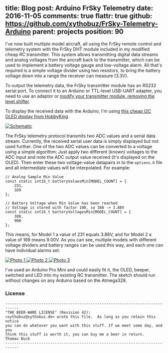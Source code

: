 title: Blog
post: Arduino FrSky Telemetry
date: 2016-11-05
comments: true
flattr: true
github: https://github.com/xythobuz/FrSky-Telemetry-Arduino
parent: projects
position: 90
---

I've now built multiple model aircraft, all using the FrSky remote control and telemetry system with the FrSky DHT module included in my modified cheap RC transmitter. This system allows transmitting digital data streams and analog voltages from the aircraft back to the transmitter, which can be used to implement a battery voltage gauge and low-voltage alarm. All that's required is a simple voltage divider using two resistors, to bring the battery voltage down into a range the receiver can measure (3.3V).

To output the telemetry data, the FrSky transmitter module has an RS232 serial port. To connect it to an Arduino or TTL-level USB-UART adapter, you need to use an adaptor or [modify your transmitter module, removing the level shifter](http://majek.mamy.to/en/frsky-dht-ttl-mod/).

To display the received data with the Arduino, I'm using [this cheap I2C OLED display from HobbyKing](https://www.hobbyking.com/en_us/multiwii-oled-display-module-i2c-128x64-dot-mwc.html).

<div class="lightgallery">
    <a href="https://i.imgur.com/4W3O9zr.png">
        <img src="https://i.imgur.com/pa8UJW8.png" alt="Schematic">
    </a>
</div>

The FrSky telemetry protocol transmits two ADC values and a serial data stream. Currently, the received serial user data is simply displayed but not used further. One of the two ADC values can be converted to a voltage using a simple algorithm: Just apply two different (known) voltages to the ADC input and note the ADC output value received (it's displayed on the OLED). Then enter these two voltage-value datapairs in to the `options.h` file and all intermediate values will be interpolated. For example:

    // Analog Sample Min Value
    const static int16_t batteryValuesMin[MODEL_COUNT] = {
        231,
        169
    };
    
    // Battery Voltage when Min Value has been reached
    // Voltage is stored with factor 100, so 388 -> 3.88V
    const static int16_t batteryVoltagesMin[MODEL_COUNT] = {
        388,
        900
    };

This means, for Model 1 a value of 231 equals 3.88V, and for Model 2 a value of 169 means 9.00V. As you can see, multiple models with different voltage dividers and battery ranges can be used this way, and each one can have individual alarms set.

<div class="lightgallery">
    <a href="http://i.imgur.com/U6wNsI4.jpg">
        <img src="http://i.imgur.com/Uuro1FN.png" alt="Photo 1">
    </a>
    <a href="http://i.imgur.com/cExsBPu.jpg">
        <img src="http://i.imgur.com/MOI2jv5.png" alt="Photo 2">
    </a>
    <a href="http://i.imgur.com/C18T33u.jpg">
        <img src="http://i.imgur.com/ve6bCwT.png" alt="Photo 3">
    </a>
</div>

I've used an Arduino Pro Mini and could easily fit it, the OLED, beeper, switched and LED into my existing RC transmitter. The sketch should run without changes on any Arduino based on the Atmega328.

### License

    ----------------------------------------------------------------------------
    "THE BEER-WARE LICENSE" (Revision 42):
    <xythobuz@xythobuz.de> wrote this file.  As long as you retain this notice
    you can do whatever you want with this stuff. If we meet some day, and you
    think this stuff is worth it, you can buy me a beer in return.   Thomas Buck
    ----------------------------------------------------------------------------

